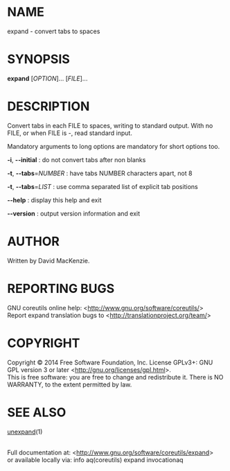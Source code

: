 NAME
====

expand - convert tabs to spaces

SYNOPSIS
========

**expand** [*OPTION*]... [*FILE*]...

DESCRIPTION
===========

Convert tabs in each FILE to spaces, writing to standard output. With no FILE, or when FILE is -, read standard input.

Mandatory arguments to long options are mandatory for short options too.

**-i**, **--initial**
:   do not convert tabs after non blanks

**-t**, **--tabs**=*NUMBER*
:   have tabs NUMBER characters apart, not 8

**-t**, **--tabs**=*LIST*
:   use comma separated list of explicit tab positions

**--help**
:   display this help and exit

**--version**
:   output version information and exit

AUTHOR
======

Written by David MacKenzie.

REPORTING BUGS
==============

GNU coreutils online help: \<<http://www.gnu.org/software/coreutils/>\>\
 Report expand translation bugs to \<<http://translationproject.org/team/>\>

COPYRIGHT
=========

Copyright © 2014 Free Software Foundation, Inc. License GPLv3+: GNU GPL version 3 or later \<<http://gnu.org/licenses/gpl.html>\>.\
 This is free software: you are free to change and redistribute it. There is NO WARRANTY, to the extent permitted by law.

SEE ALSO
========

[unexpand](http://localhost/cgi-bin/man/man2html?1+unexpand)(1)

\
 Full documentation at: \<<http://www.gnu.org/software/coreutils/expand>\>\
 or available locally via: info aq(coreutils) expand invocationaq
